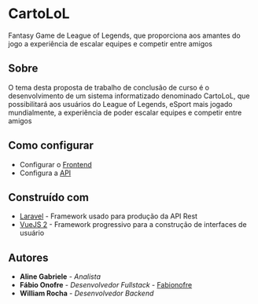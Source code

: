 # CartoLoL 

Fantasy Game de League of Legends, que proporciona aos amantes do jogo a experiência de escalar equipes e competir entre amigos

## Sobre

O tema desta proposta de trabalho de conclusão de curso é o desenvolvimento de um sistema informatizado denominado CartoLoL, que possibilitará aos usuários do League of Legends, eSport mais jogado mundialmente, a experiência de poder escalar equipes e competir entre amigos

## Como configurar

* Configurar o [Frontend](frontend/README.md)
* Configura a [API](api/README.md)

## Construído com

* <a href="https://laravel.com/docs/5.6" target="_blank">Laravel</a> - Framework usado para produção da API Rest
* <a href="https://br.vuejs.org/v2/guide" target="_blank">VueJS 2</a> - Framework progressivo para a construção de interfaces de usuário

## Autores

* **Aline Gabriele** - *Analista*
* **Fábio Onofre** - *Desenvolvedor Fullstack* - [Fabionofre](https://github.com/fabionofre)
* **William Rocha** - *Desenvolvedor Backend*

